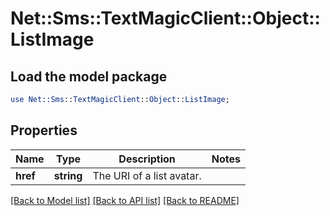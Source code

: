 # Net::Sms::TextMagicClient::Object::ListImage

## Load the model package
```perl
use Net::Sms::TextMagicClient::Object::ListImage;
```

## Properties
Name | Type | Description | Notes
------------ | ------------- | ------------- | -------------
**href** | **string** | The URI of a list avatar. | 

[[Back to Model list]](../README.md#documentation-for-models) [[Back to API list]](../README.md#documentation-for-api-endpoints) [[Back to README]](../README.md)


